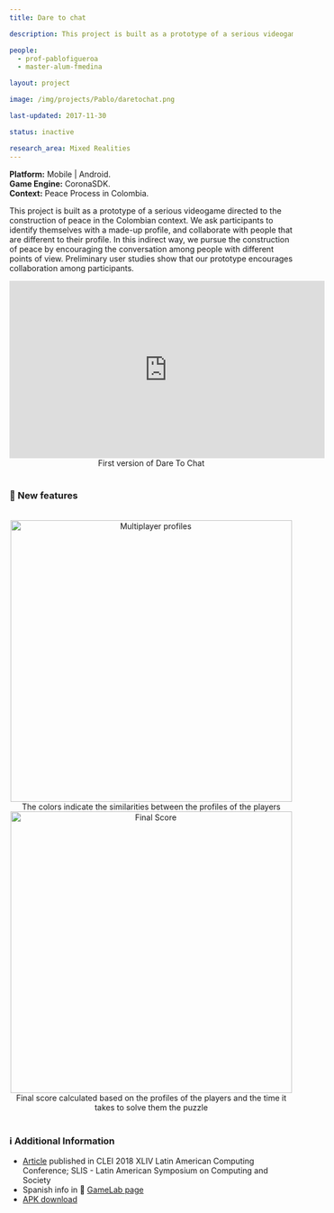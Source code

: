 ```yaml
---
title: Dare to chat

description: This project is built as a prototype of a serious videogame directed to the construction of peace in the Colombian context. We ask participants to identify themselves with a made-up profile, and collaborate with people that are different to their profile. In this indirect way, we pursue the construction of peace by encouraging the conversation among people with different points of view. Preliminary user studies show that our prototype encourages collaboration among participants.

people:
  - prof-pablofigueroa
  - master-alum-fmedina

layout: project

image: /img/projects/Pablo/daretochat.png

last-updated: 2017-11-30

status: inactive

research_area: Mixed Realities
---
```


<b>Platform:</b> Mobile | Android. <br>
<b>Game Engine:</b> CoronaSDK. <br>
<b>Context:</b> Peace Process in Colombia.<br>

This project is built as a prototype of a serious videogame directed to the construction of peace in the Colombian context. We ask participants to identify themselves with a made-up profile, and collaborate with people that are different to their profile. In this indirect way, we pursue the construction of peace by encouraging the conversation among people with different points of view. Preliminary user studies show that our prototype encourages collaboration among participants.

<center><iframe width="560" height="315" src="https://www.youtube.com/embed/2eZZbDEcuIo" frameborder="0" allow="autoplay; encrypted-media" allowfullscreen></iframe><br>First version of Dare To Chat</center>
<br>

<h3>🌟<b> New features</b></h3>
<center>
<br><img src="/img/projects/Pablo/dtccoop.png" alt="Multiplayer profiles" width="500"><br>The colors indicate the similarities between the profiles of the players
<br><img src="/img/projects/Pablo/dtcscore.png" alt="Final Score" width="500"><br><div style="max-width: 550px;">Final score calculated based on the profiles of the players and the time it takes to solve them the puzzle</div></center>
<br>
<h3>ℹ️<b> Additional Information</b></h3>
<ul>
  <li><a href="http://cleilaclo2018.mackenzie.br/docs/SLIS/182655.pdf">Article</a> published in CLEI 2018 XLIV Latin American Computing Conference; SLIS - Latin American Symposium on Computing and Society </li>
  <li>Spanish info in 🔗 <a href="https://sistemasproyectos.uniandes.edu.co/iniciativas/videojuegos/dare-to-chat/">GameLab page</a></li>
  <li><a href="https://drive.google.com/drive/u/1/folders/1RJW0esTVDlUC6WNgyfYul8OQH7Pfm54v">APK download</a></li>
</ul>

